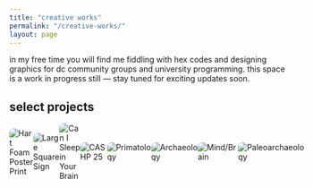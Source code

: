 ```yaml
---
title: "creative works"
permalink: "/creative-works/"
layout: page
---
```


in my free time you will find me fiddling with hex codes and designing graphics for dc community groups and university programming. this space is a work in progress still — stay tuned for exciting updates soon.

<!-- Swiper.js CDN -->
<link rel="stylesheet" href="https://cdn.jsdelivr.net/npm/swiper/swiper-bundle.min.css" />
<script src="https://cdn.jsdelivr.net/npm/swiper/swiper-bundle.min.js"></script>

<style>
  .swiper-container {
    width: 100%;
    max-width: 800px;
    margin: auto;
    padding-bottom: 40px; /* Extra space for pagination */
  }

  .swiper-wrapper {
    display: flex;
  }

  .swiper-slide {
    display: flex;
    justify-content: center;
    align-items: center;
  }

  .swiper-slide img {
    max-width: 100%;
    max-height: 80vh;
    width: auto;
    height: auto;
    object-fit: contain;
    border-radius: 8px;
  }

  /* Move pagination BELOW the carousel */
  .swiper-pagination {
    position: relative;
    bottom: -50px; /* Moves it further below */
    transform: translateX(-50%);
    z-index: 10;
  }

  /* Default dot color */
.swiper-pagination-bullet {
  background: gray; /* Change this to any color */
  opacity: 0.5; /* Optional: Make inactive dots slightly transparent */
}

/* Active (highlighted) dot color */
.swiper-pagination-bullet-active {
  background: #850032; /* Change this to any color */
  opacity: 1; /* Fully visible */
}
/* Default arrow styles */
.swiper-button-next,
.swiper-button-prev {
  color: #850032; /* Change this to any color */
  border-radius: 50%;
  width: 50px; /* Arrow size */
  height: 50px;
  display: flex;
  justify-content: center;
  align-items: center;
  opacity: 0.8; /* Slight transparency */
  transition: 0.3s ease-in-out;
  position: absolute;
  top: 50%; /* Position arrows vertically centered */
  transform: translateY(-50%); /* Adjust vertical position to perfect center */
}

/* Move the 'next' arrow closer to the center */
.swiper-button-next {
  right: 20px; /* Move it to the right */
}

/* Move the 'prev' arrow closer to the center */
.swiper-button-prev {
  left: 20px; /* Move it to the left */
}

/* Hover effect */
.swiper-button-next:hover,
.swiper-button-prev:hover {
  background: #d43f00; /* Darker color on hover */
  opacity: 1;
}
}
  
</style>

<h2>select projects</h2>

<!-- Swiper Carousel -->
<div class="swiper-container">
  <div class="swiper-wrapper">
    <div class="swiper-slide">
      <img src="https://github.com/user-attachments/assets/ba370982-70ff-447f-be86-80ee9bc45a23" alt="Hart Foam Poster Print" />
    </div>
    <div class="swiper-slide">
      <img src="https://github.com/user-attachments/assets/f53f856d-65e8-4a31-887d-3fed6d8be2ac" alt="Large Square Sign" />
    </div>
    <div class="swiper-slide">
      <img src="https://github.com/user-attachments/assets/e42e7276-77db-4e96-ae89-20fc1ac4855a" alt="Can I Sleep in Your Brain" />
    </div>
    <div class="swiper-slide">
      <img src="https://github.com/user-attachments/assets/ff6f7746-7416-4731-8849-f7f94fd656fd" alt="CASHP 25" />
    </div>
    <div class="swiper-slide">
      <img src="https://github.com/user-attachments/assets/5f6a6da3-7e6a-43eb-9227-31571331c840" alt="Primatology" />
    </div>
    <div class="swiper-slide">
      <img src="https://github.com/user-attachments/assets/e127deab-311e-43a2-a6df-678c4cf75083" alt="Archaeology" />
    </div>
    <div class="swiper-slide">
      <img src="https://github.com/user-attachments/assets/c010d3dd-6322-488a-999b-34f60f173270" alt="Mind/Brain" />
    </div>
    <div class="swiper-slide">
      <img src="https://github.com/user-attachments/assets/98e95945-1ceb-492c-a135-e4e293100325" alt="Paleoarchaeology" />
    </div>
  </div>

  <!-- Navigation Buttons -->
  <div class="swiper-button-prev"></div>
  <div class="swiper-button-next"></div>
</div>

<!-- Pagination Outside the Carousel -->
<div class="swiper-pagination"></div>

<script>
  var swiper = new Swiper(".swiper-container", {
    loop: true,
    spaceBetween: 3, // Reduce space between slides
    navigation: {
      nextEl: ".swiper-button-next",
      prevEl: ".swiper-button-prev",
    },
    pagination: {
      el: ".swiper-pagination",
      clickable: true,
    },
    autoplay: {
      delay: 7000, // Increase slide duration to 5 seconds
    },
  });
</script>
